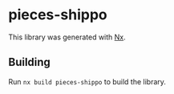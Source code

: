 # pieces-shippo

This library was generated with [Nx](https://nx.dev).

## Building

Run `nx build pieces-shippo` to build the library.
